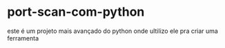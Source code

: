 # port-scan-com-python
este é um projeto mais avançado do python onde ultilizo ele pra criar uma ferramenta

